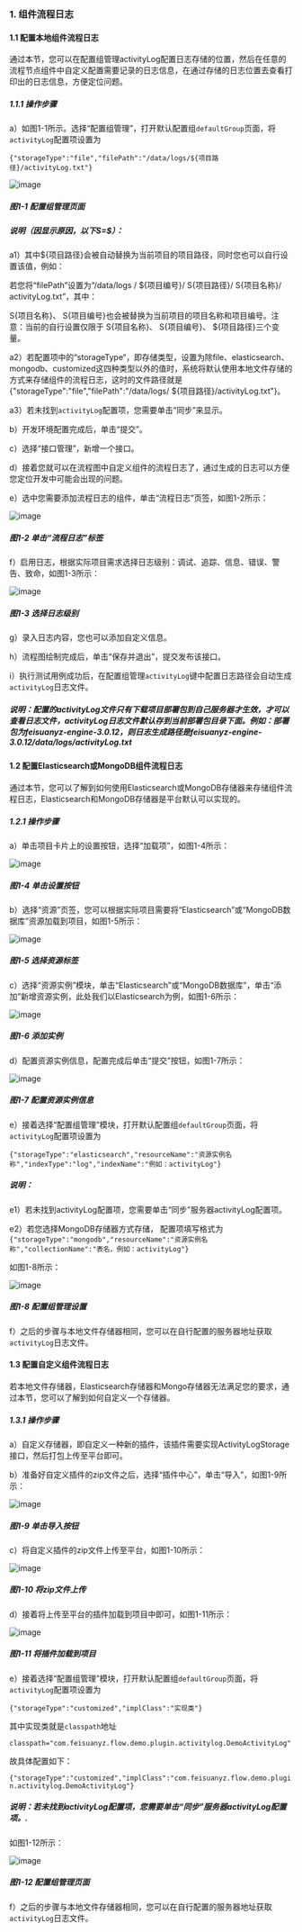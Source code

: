 ### 1. 组件流程日志

#### 1.1 配置本地组件流程日志

通过本节，您可以在配置组管理activityLog配置日志存储的位置，然后在任意的流程节点组件中自定义配置需要记录的日志信息，在通过存储的日志位置去查看打印出的日志信息，方便定位问题。

##### 1.1.1 操作步骤

a）如图1-1所示。选择“配置组管理”，打开默认配置组` defaultGroup `页面，将` activityLog `配置项设置为

`{"storageType":"file","filePath":"/data/logs/${项目路径}/activityLog.txt"}`

![image](https://user-images.githubusercontent.com/79617492/172577368-c86a8b1e-ef42-4477-bc5c-78412a997bf4.png)

##### 图1-1 配置组管理页面

##### 说明（因显示原因，以下S=$）：

a1）其中${项目路径}会被自动替换为当前项目的项目路径，同时您也可以自行设置该值，例如：

若您将“filePath”设置为“/data/logs / ${项目编号}/ S{项目路径}/ S{项目名称}/ activityLog.txt”，其中：

S{项目名称}、 S{项目编号}也会被替换为当前项目的项目名称和项目编号。注意：当前的自行设置仅限于 S{项目名称}、 S{项目编号}、 ${项目路径}三个变量。

a2）若配置项中的“storageType“，即存储类型，设置为除file、elasticsearch、mongodb、customized这四种类型以外的值时，系统将默认使用本地文件存储的方式来存储组件的流程日志，这时的文件路径就是{"storageType":"file","filePath":"/data/logs/ ${项目路径}/activityLog.txt"}。

a3）若未找到` activityLog `配置项，您需要单击“同步”来显示。

b）开发环境配置完成后，单击“提交”。

c）选择“接口管理”，新增一个接口。

d）接着您就可以在流程图中自定义组件的流程日志了，通过生成的日志可以方便您定位开发中可能会出现的问题。

e）选中您需要添加流程日志的组件，单击“流程日志”页签，如图1-2所示：

![image](https://user-images.githubusercontent.com/79617492/172577399-cfc64f36-9b17-47fa-9508-150cdd2173ed.png)

##### 图1-2 单击“流程日志”标签

f）启用日志，根据实际项目需求选择日志级别：调试、追踪、信息、错误、警告、致命，如图1-3所示：

![image](https://user-images.githubusercontent.com/79617492/172577431-76b7c608-55a0-4712-bd67-e865fe2a3535.png)

##### 图1-3 选择日志级别

g）录入日志内容，您也可以添加自定义信息。

h）流程图绘制完成后，单击“保存并退出”，提交发布该接口。

i）执行测试用例成功后，在配置组管理` activityLog `键中配置日志路径会自动生成` activityLog `日志文件。

##### 说明：配置的activityLog文件只有下载项目部署包到自己服务器才生效，才可以查看日志文件，activityLog日志文件默认存到当前部署包目录下面。例如：部署包为feisuanyz-engine-3.0.12，则日志生成路径是feisuanyz-engine-3.0.12/data/logs/activityLog.txt

#### 1.2 配置Elasticsearch或MongoDB组件流程日志

通过本节，您可以了解到如何使用Elasticsearch或MongoDB存储器来存储组件流程日志，Elasticsearch和MongoDB存储器是平台默认可以实现的。

##### 1.2.1 操作步骤

a）单击项目卡片上的设置按钮，选择“加载项”，如图1-4所示：

![image](https://user-images.githubusercontent.com/79617492/172577482-e904c2d6-8f9c-433e-9661-ccf7b5567337.png)

##### 图1-4 单击设置按钮

b）选择“资源”页签，您可以根据实际项目需要将“Elasticsearch”或“MongoDB数据库”资源加载到项目，如图1-5所示：

![image](https://user-images.githubusercontent.com/79617492/172577507-d109a23f-a6e0-4e8d-9b5d-8fa2c5f93fe6.png)

##### 图1-5 选择资源标签

c）选择“资源实例”模块，单击“Elasticsearch”或“MongoDB数据库”，单击“添加”新增资源实例，此处我们以Elasticsearch为例，如图1-6所示：

![image](https://user-images.githubusercontent.com/79617492/172577534-d9166cb6-6422-40f7-812b-98ecc8def01c.png)

##### 图1-6 添加实例

d）配置资源实例信息，配置完成后单击“提交”按钮，如图1-7所示：

![image](https://user-images.githubusercontent.com/79617492/172577587-4513dff0-da99-47e3-851b-02f982c291e8.png)

##### 图1-7 配置资源实例信息

e）接着选择“配置组管理”模块，打开默认配置组` defaultGroup `页面，将` activityLog `配置项设置为

```
{"storageType":"elasticsearch","resourceName":"资源实例名称","indexType":"log","indexName":"例如：activityLog"}
```

##### 说明：

e1）若未找到activityLog配置项，您需要单击“同步”服务器activityLog配置项。

e2）若您选择MongoDB存储器方式存储， 配置项填写格式为`{"storageType":"mongodb","resourceName":"资源实例名称","collectionName":"表名，例如：activityLog"}`

如图1-8所示：

![image](https://user-images.githubusercontent.com/79617492/172577622-267cf7e4-1b22-4777-8553-e2cb755f2909.png)

##### 图1-8 配置组管理设置

f）之后的步骤与本地文件存储器相同，您可以在自行配置的服务器地址获取` activityLog `日志文件。

#### 1.3 配置自定义组件流程日志

若本地文件存储器，Elasticsearch存储器和Mongo存储器无法满足您的要求，通过本节，您可以了解到如何自定义一个存储器。

##### 1.3.1 操作步骤

a）自定义存储器，即自定义一种新的插件，该插件需要实现ActivityLogStorage接口，然后打包上传至平台即可。

b）准备好自定义插件的zip文件之后，选择“插件中心”，单击“导入”，如图1-9所示：

![image](https://user-images.githubusercontent.com/79617492/172577702-37ac026b-3f24-497d-a9c2-422c7fc8b2bc.png)

##### 图1-9 单击导入按钮

c）将自定义插件的zip文件上传至平台，如图1-10所示：

![image](https://user-images.githubusercontent.com/79617492/172577861-b30a05b3-7f00-477b-9c8c-ff5363e86734.png)

##### 图1-10 将zip文件上传

d）接着将上传至平台的插件加载到项目中即可，如图1-11所示：

![image](https://user-images.githubusercontent.com/79617492/172577889-afb77d38-d6d7-4ec4-a425-7c9f1f6618e6.png)

##### 图1-11 将插件加载到项目

e）接着选择“配置组管理”模块，打开默认配置组` defaultGroup `页面，将` activityLog `配置项设置为

`{"storageType":"customized","implClass":"实现类"}`

其中实现类就是` classpath `地址

`classpath="com.feisuanyz.flow.demo.plugin.activitylog.DemoActivityLog"`

故具体配置如下：

`{"storageType":"customized","implClass":"com.feisuanyz.flow.demo.plugin.activitylog.DemoActivityLog"}`

##### 说明：若未找到activityLog配置项，您需要单击“同步”服务器activityLog配置项。.

如图1-12所示：

![image](https://user-images.githubusercontent.com/79617492/172577928-d047fac6-bdeb-4103-9c03-99eb08d3176d.png)

##### 图1-12 配置组管理页面

f）之后的步骤与本地文件存储器相同，您可以在自行配置的服务器地址获取` activityLog `日志文件。
